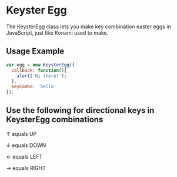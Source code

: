 Keyster Egg
=================

The KeysterEgg class lets you make key combination easter eggs in JavaScript, just like Konami used to make.

## Usage Example

```Javascript
var egg = new KeysterEgg({
  callback: function(){
    alert('Hi there!');
  },
  keyCombo: 'hello'
});
```

## Use the following for directional keys in KeysterEgg combinations
↑  equals  UP

↓  equals  DOWN

←  equals  LEFT

→  equals  RIGHT